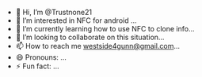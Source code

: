 - 👋 Hi, I’m @Trustnone21
- 👀 I’m interested in NFC for android ...
- 🌱 I’m currently learning how to use NFC to clone info...
- 💞️ I’m looking to collaborate on this situation...
- 📫 How to reach me westside4gunn@gmail.com...
- 😄 Pronouns: ...
- ⚡ Fun fact: ...

<!---
Trustnone21/Trustnone21 is a ✨ special ✨ repository because its `README.md` (this file) appears on your GitHub profile.
You can click the Preview link to take a look at your changes.
--->
